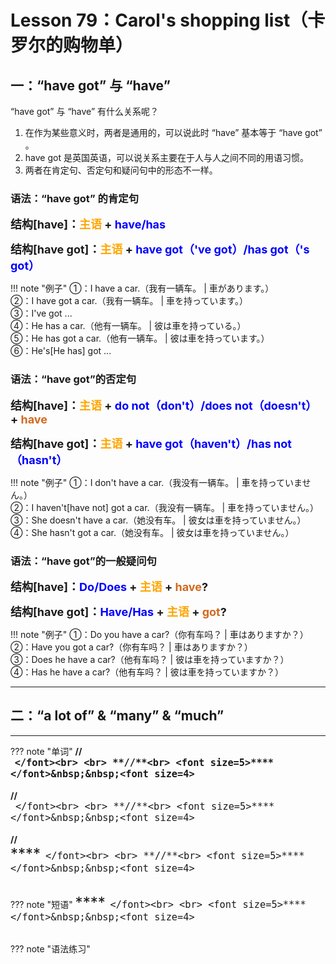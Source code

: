 # Lesson 79：Carol's shopping list（卡罗尔的购物单）


## 一：“have got” 与 “have”

“have got” 与 “have” 有什么关系呢？

1. 在作为某些意义时，两者是通用的，可以说此时 “have” 基本等于 “have got” 。
2. have got 是英国英语，可以说关系主要在于人与人之间不同的用语习惯。
3. 两者在肯定句、否定句和疑问句中的形态不一样。

### 语法：“have got” 的肯定句

<font size=4>**结构[have]：<font color=orange>主语</font> + <font color=blue>have/has</font>**</font>

<font size=4>**结构[have got]：<font color=orange>主语</font> + <font color=blue>have got（'ve got）/has got（'s got）</font>**</font>

!!! note "例子"
    ①：I have a car.（我有一辆车。 | 車があります。）<br>
    ②：I have got a car.（我有一辆车。 | 車を持っています。）<br>
    ③：I've got ...<br>
    ④：He has a car.（他有一辆车。 | 彼は車を持っている。）<br>
    ⑤：He has got a car.（他有一辆车。 | 彼は車を持っています。）<br>
    ⑥：He's[He has] got ...<br>


### 语法：“have got”的否定句

<font size=4>**结构[have]：<font color=orange>主语</font> + <font color=blue>do not（don't）/does not（doesn't）</font> + <font color=chocolate>have</font>**</font>

<font size=4>**结构[have got]：<font color=orange>主语</font> + <font color=blue>have got（haven't）/has not（hasn't）</font>**</font>

!!! note "例子"
    ①：I don't have a car.（我没有一辆车。 | 車を持っていません。）<br>
    ②：I haven't[have not] got a car.（我没有一辆车。 | 車を持っていません。）<br>
    ③：She doesn't have a car.（她没有车。 | 彼女は車を持っていません。）<br>
    ④：She hasn't got a car.（她没有车。 | 彼女は車を持っていません。）<br>


### 语法：“have got”的一般疑问句

<font size=4>**结构[have]：<font color=blue>Do/Does</font> + <font color=orange>主语</font> + <font color=chocolate>have</font>?**</font>

<font size=4>**结构[have got]：<font color=blue>Have/Has</font> + <font color=orange>主语</font> + <font color=chocolate>got</font>?**</font>

!!! note "例子"
    ①：Do you have a car?（你有车吗？ | 車はありますか？）<br>
    ②：Have you got a car?（你有车吗？ | 車はありますか？）<br>
    ③：Does he have a car?（他有车吗？ | 彼は車を持っていますか？）<br>
    ④：Has he have a car?（他有车吗？ | 彼は車を持っていますか？）<br>


---
## 二：“a lot of” & “many” & “much”








---
??? note "单词"
    **//**<br>
    <font size=5>****</font>&nbsp;&nbsp;<font size=4>``</font><br>
    <br>
    **//**<br>
    <font size=5>****</font>&nbsp;&nbsp;<font size=4>``</font><br>
    <br>
    **//**<br>
    <font size=5>****</font>&nbsp;&nbsp;<font size=4>``</font><br>
    <br>
    **//**<br>
    <font size=5>****</font>&nbsp;&nbsp;<font size=4>``</font><br>
    <br>
    **//**<br>
    <font size=5>****</font>&nbsp;&nbsp;<font size=4>``</font><br>
    <br>
    **//**<br>
    <font size=5>****</font>&nbsp;&nbsp;<font size=4>``</font><br>
    <br>


??? note "短语"
    <font size=5>****</font>&nbsp;&nbsp;<font size=4>``</font><br>
    <br>
    <font size=5>****</font>&nbsp;&nbsp;<font size=4>``</font><br>
    <br>


??? note "语法练习"


